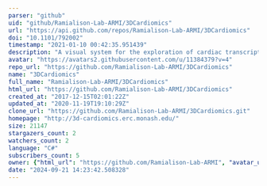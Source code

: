 ```yaml
---
parser: "github"
uid: "github/Ramialison-Lab-ARMI/3DCardiomics"
url: "https://api.github.com/repos/Ramialison-Lab-ARMI/3DCardiomics"
doi: "10.1101/792002"
timestamp: "2021-01-10 00:42:35.951439"
description: "A visual system for the exploration of cardiac transcriptome data"
avatar: "https://avatars2.githubusercontent.com/u/11384379?v=4"
repo_url: "https://github.com/Ramialison-Lab-ARMI/3DCardiomics"
name: "3DCardiomics"
full_name: "Ramialison-Lab-ARMI/3DCardiomics"
html_url: "https://github.com/Ramialison-Lab-ARMI/3DCardiomics"
created_at: "2017-12-15T02:01:22Z"
updated_at: "2020-11-19T19:10:29Z"
clone_url: "https://github.com/Ramialison-Lab-ARMI/3DCardiomics.git"
homepage: "http://3d-cardiomics.erc.monash.edu/"
size: 21147
stargazers_count: 2
watchers_count: 2
language: "C#"
subscribers_count: 5
owner: {"html_url": "https://github.com/Ramialison-Lab-ARMI", "avatar_url": "https://avatars2.githubusercontent.com/u/11384379?v=4", "login": "Ramialison-Lab-ARMI", "type": "Organization"}
date: "2024-09-21 14:23:42.508328"
---
```

